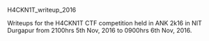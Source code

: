 H4CKN1T_writeup_2016

Writeups for the H4CKN1T CTF competition held in ANK 2k16 in NIT Durgapur from 2100hrs 5th Nov, 2016 to 0900hrs 6th Nov, 2016.
